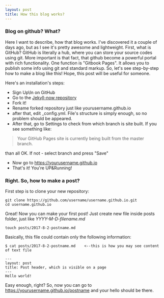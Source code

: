 ```yaml
---
layout: post
title: How this blog works?
---
```


### Blog on github? What?

Here I want to describe, how that blog works. I've discovered it a couple of days ago, but as I see it's pretty awesome and lightweight.
First, what is GitHub? GitHub is literally a hub, where you can store your source codes using git. More important is that fact, that github become a powerful portal with rich functionality. One function is "Gitbook Pages". It allows you to publish some info using git and standard markup. So, let's see step-by-step how to make a blog like this! Hope, this post will be useful for someone.

Here's an installation's steps:
* Sign Up\In on GitHub
* Go to the [Jekyll-now repository](https://github.com/barryclark/jekyll-now/)
* Fork it!
* Rename forked repository just like yourusername.github.io
* after that, edit _config.yml. File's structure is simply enough, so no problem should be appeared.
* After that, go to Settings to check from which branch is site built. If you see something like:
  
> Your GitHub Pages site is currently being built from the master branch.

than all OK. If not - select branch and press "Save"
* Now go to https://yourusername.github.io
* That's it! You're UP&Running!

### Right. So, how to make a post?

First step is to clone your new repository:
```
git clone https://github.com/username/username.github.io.git
cd username.github.io
```
Great! Now you can make your first post! Just create new file inside posts folder, just like *YYYY-M-D-filename.md*
```
touch posts/2017-8-2-postname.md
```
Basically, this file could contain only the following information:
```
$ cat posts/2017-8-2-postname.md    <--this is how you may see content of text file

---
layout: post
title: Post header, which is visible on a page
---
Hello world!
```
Easy enough, right? So, now you can go to https://yourusername.github.io/postname and your hello should be there.
